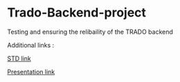 # Trado-Backend-project

Testing and ensuring the relibaility of the TRADO backend

Additional links : <br>

[STD link](https://docs.google.com/spreadsheets/d/1qdiPFVJv-jVb2tKDLo7Br9EdJ76-4oRupo2CdmYYowk/edit?usp=sharing)

[Presentation link](https://www.canva.com/design/DAFg6w_4EnY/pnvcbFnQq5CDEAXl1W0QlQ/edit?utm_content=DAFg6w_4EnY&utm_campaign=designshare&utm_medium=link2&utm_source=sharebutton)
